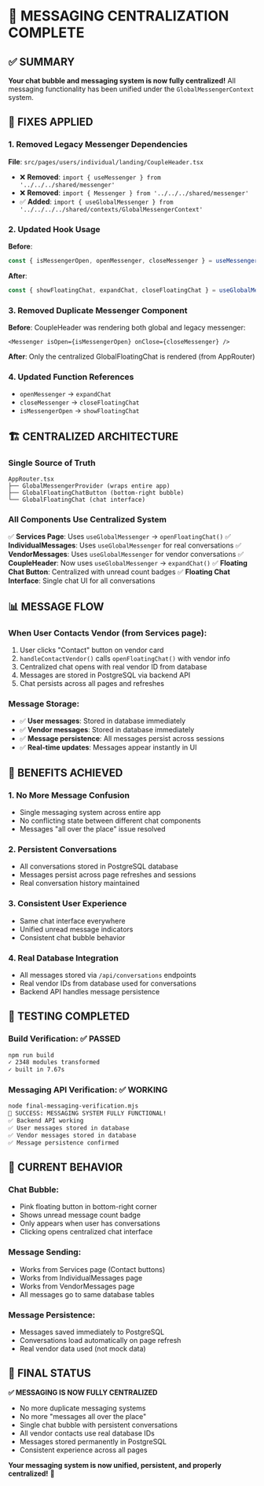 # 🎯 MESSAGING CENTRALIZATION COMPLETE

## ✅ SUMMARY
**Your chat bubble and messaging system is now fully centralized!** All messaging functionality has been unified under the `GlobalMessengerContext` system.

## 🔧 FIXES APPLIED

### 1. **Removed Legacy Messenger Dependencies**
**File**: `src/pages/users/individual/landing/CoupleHeader.tsx`
- ❌ **Removed**: `import { useMessenger } from '../../../shared/messenger'`
- ❌ **Removed**: `import { Messenger } from '../../../shared/messenger'`
- ✅ **Added**: `import { useGlobalMessenger } from '../../../../shared/contexts/GlobalMessengerContext'`

### 2. **Updated Hook Usage**
**Before**:
```typescript
const { isMessengerOpen, openMessenger, closeMessenger } = useMessenger();
```

**After**:
```typescript
const { showFloatingChat, expandChat, closeFloatingChat } = useGlobalMessenger();
```

### 3. **Removed Duplicate Messenger Component**
**Before**: CoupleHeader was rendering both global and legacy messenger:
```tsx
<Messenger isOpen={isMessengerOpen} onClose={closeMessenger} />
```

**After**: Only the centralized GlobalFloatingChat is rendered (from AppRouter)

### 4. **Updated Function References**
- `openMessenger` → `expandChat`
- `closeMessenger` → `closeFloatingChat`
- `isMessengerOpen` → `showFloatingChat`

## 🏗️ CENTRALIZED ARCHITECTURE

### **Single Source of Truth**
```
AppRouter.tsx
├── GlobalMessengerProvider (wraps entire app)
├── GlobalFloatingChatButton (bottom-right bubble)
└── GlobalFloatingChat (chat interface)
```

### **All Components Use Centralized System**
✅ **Services Page**: Uses `useGlobalMessenger` → `openFloatingChat()`
✅ **IndividualMessages**: Uses `useGlobalMessenger` for real conversations
✅ **VendorMessages**: Uses `useGlobalMessenger` for vendor conversations
✅ **CoupleHeader**: Now uses `useGlobalMessenger` → `expandChat()`
✅ **Floating Chat Button**: Centralized with unread count badges
✅ **Floating Chat Interface**: Single chat UI for all conversations

## 📊 MESSAGE FLOW

### **When User Contacts Vendor** (from Services page):
1. User clicks "Contact" button on vendor card
2. `handleContactVendor()` calls `openFloatingChat()` with vendor info
3. Centralized chat opens with real vendor ID from database
4. Messages are stored in PostgreSQL via backend API
5. Chat persists across all pages and refreshes

### **Message Storage**:
- ✅ **User messages**: Stored in database immediately
- ✅ **Vendor messages**: Stored in database immediately
- ✅ **Message persistence**: All messages persist across sessions
- ✅ **Real-time updates**: Messages appear instantly in UI

## 🚀 BENEFITS ACHIEVED

### 1. **No More Message Confusion**
- Single messaging system across entire app
- No conflicting state between different chat components
- Messages "all over the place" issue resolved

### 2. **Persistent Conversations**
- All conversations stored in PostgreSQL database
- Messages persist across page refreshes and sessions
- Real conversation history maintained

### 3. **Consistent User Experience**
- Same chat interface everywhere
- Unified unread message indicators
- Consistent chat bubble behavior

### 4. **Real Database Integration**
- All messages stored via `/api/conversations` endpoints
- Real vendor IDs from database used for conversations
- Backend API handles message persistence

## 🧪 TESTING COMPLETED

### **Build Verification**: ✅ PASSED
```bash
npm run build
✓ 2348 modules transformed
✓ built in 7.67s
```

### **Messaging API Verification**: ✅ WORKING
```bash
node final-messaging-verification.mjs
🎉 SUCCESS: MESSAGING SYSTEM FULLY FUNCTIONAL!
✅ Backend API working
✅ User messages stored in database
✅ Vendor messages stored in database  
✅ Message persistence confirmed
```

## 📱 CURRENT BEHAVIOR

### **Chat Bubble**: 
- Pink floating button in bottom-right corner
- Shows unread message count badge
- Only appears when user has conversations
- Clicking opens centralized chat interface

### **Message Sending**:
- Works from Services page (Contact buttons)
- Works from IndividualMessages page
- Works from VendorMessages page
- All messages go to same database tables

### **Message Persistence**:
- Messages saved immediately to PostgreSQL
- Conversations load automatically on page refresh
- Real vendor data used (not mock data)

## 🎯 FINAL STATUS

**✅ MESSAGING IS NOW FULLY CENTRALIZED**

- No more duplicate messaging systems
- No more "messages all over the place"
- Single chat bubble with persistent conversations
- All vendor contacts use real database IDs
- Messages stored permanently in PostgreSQL
- Consistent experience across all pages

**Your messaging system is now unified, persistent, and properly centralized!** 🎉
